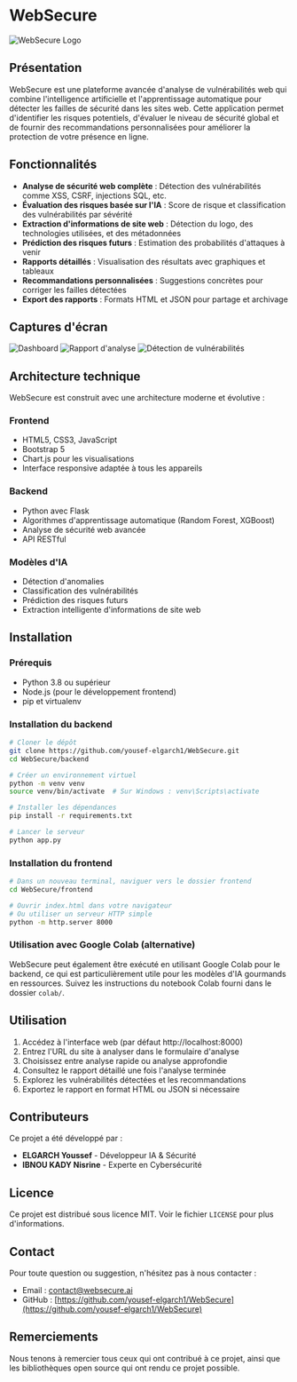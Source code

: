 # WebSecure

![WebSecure Logo](assets/img/logo.svg)

## Présentation

WebSecure est une plateforme avancée d'analyse de vulnérabilités web qui combine l'intelligence artificielle et l'apprentissage automatique pour détecter les failles de sécurité dans les sites web. Cette application permet d'identifier les risques potentiels, d'évaluer le niveau de sécurité global et de fournir des recommandations personnalisées pour améliorer la protection de votre présence en ligne.

## Fonctionnalités

- **Analyse de sécurité web complète** : Détection des vulnérabilités comme XSS, CSRF, injections SQL, etc.
- **Évaluation des risques basée sur l'IA** : Score de risque et classification des vulnérabilités par sévérité
- **Extraction d'informations de site web** : Détection du logo, des technologies utilisées, et des métadonnées
- **Prédiction des risques futurs** : Estimation des probabilités d'attaques à venir
- **Rapports détaillés** : Visualisation des résultats avec graphiques et tableaux
- **Recommandations personnalisées** : Suggestions concrètes pour corriger les failles détectées
- **Export des rapports** : Formats HTML et JSON pour partage et archivage

## Captures d'écran

![Dashboard](screenshots/dashboard.png)
![Rapport d'analyse](screenshots/report.png)
![Détection de vulnérabilités](screenshots/vulnerabilities.png)

## Architecture technique

WebSecure est construit avec une architecture moderne et évolutive :

### Frontend
- HTML5, CSS3, JavaScript
- Bootstrap 5
- Chart.js pour les visualisations
- Interface responsive adaptée à tous les appareils

### Backend
- Python avec Flask
- Algorithmes d'apprentissage automatique (Random Forest, XGBoost)
- Analyse de sécurité web avancée
- API RESTful

### Modèles d'IA
- Détection d'anomalies
- Classification des vulnérabilités
- Prédiction des risques futurs
- Extraction intelligente d'informations de site web

## Installation

### Prérequis
- Python 3.8 ou supérieur
- Node.js (pour le développement frontend)
- pip et virtualenv

### Installation du backend

```bash
# Cloner le dépôt
git clone https://github.com/yousef-elgarch1/WebSecure.git
cd WebSecure/backend

# Créer un environnement virtuel
python -m venv venv
source venv/bin/activate  # Sur Windows : venv\Scripts\activate

# Installer les dépendances
pip install -r requirements.txt

# Lancer le serveur
python app.py
```

### Installation du frontend

```bash
# Dans un nouveau terminal, naviguer vers le dossier frontend
cd WebSecure/frontend

# Ouvrir index.html dans votre navigateur
# Ou utiliser un serveur HTTP simple
python -m http.server 8000
```

### Utilisation avec Google Colab (alternative)

WebSecure peut également être exécuté en utilisant Google Colab pour le backend, ce qui est particulièrement utile pour les modèles d'IA gourmands en ressources. Suivez les instructions du notebook Colab fourni dans le dossier `colab/`.

## Utilisation

1. Accédez à l'interface web (par défaut http://localhost:8000)
2. Entrez l'URL du site à analyser dans le formulaire d'analyse
3. Choisissez entre analyse rapide ou analyse approfondie
4. Consultez le rapport détaillé une fois l'analyse terminée
5. Explorez les vulnérabilités détectées et les recommandations
6. Exportez le rapport en format HTML ou JSON si nécessaire

## Contributeurs

Ce projet a été développé par :
- **ELGARCH Youssef** - Développeur IA & Sécurité
- **IBNOU KADY Nisrine** - Experte en Cybersécurité

## Licence

Ce projet est distribué sous licence MIT. Voir le fichier `LICENSE` pour plus d'informations.

## Contact

Pour toute question ou suggestion, n'hésitez pas à nous contacter :
- Email : contact@websecure.ai
- GitHub : [https://github.com/yousef-elgarch1/WebSecure](https://github.com/yousef-elgarch1/WebSecure)

## Remerciements

Nous tenons à remercier tous ceux qui ont contribué à ce projet, ainsi que les bibliothèques open source qui ont rendu ce projet possible.
